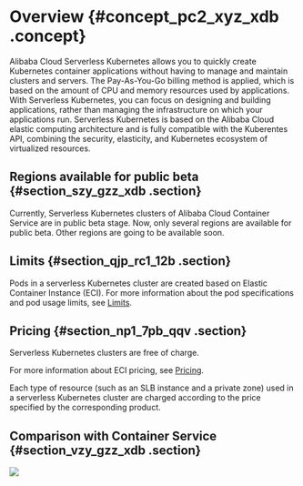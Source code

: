 # Overview {#concept_pc2_xyz_xdb .concept}

Alibaba Cloud Serverless Kubernetes allows you to quickly create Kubernetes container applications without having to manage and maintain clusters and servers. The Pay-As-You-Go billing method is applied, which is based on the amount of CPU and memory resources used by applications. With Serverless Kubernetes, you can focus on designing and building applications, rather than managing the infrastructure on which your applications run. Serverless Kubernetes is based on the Alibaba Cloud elastic computing architecture and is fully compatible with the Kuberentes API, combining the security, elasticity, and Kubernetes ecosystem of virtualized resources.

## Regions available for public beta {#section_szy_gzz_xdb .section}

Currently, Serverless Kubernetes clusters of Alibaba Cloud Container Service are in public beta stage. Now, only several regions are available for public beta. Other regions are going to be available soon.

## Limits {#section_qjp_rc1_12b .section}

Pods in a serverless Kubernetes cluster are created based on Elastic Container Instance \(ECI\). For more information about the pod specifications and pod usage limits, see [Limits](https://www.alibabacloud.com/help/zh/doc-detail/89138.html).

## Pricing {#section_np1_7pb_qqv .section}

Serverless Kubernetes clusters are free of charge.

For more information about ECI pricing, see [Pricing](https://www.alibabacloud.com/help/zh/doc-detail/89142.html).

Each type of resource \(such as an SLB instance and a private zone\) used in a serverless Kubernetes cluster are charged according to the price specified by the corresponding product.

## Comparison with Container Service {#section_vzy_gzz_xdb .section}

![](http://static-aliyun-doc.oss-cn-hangzhou.aliyuncs.com/assets/img/16462/155713531910232_en-US.png)

